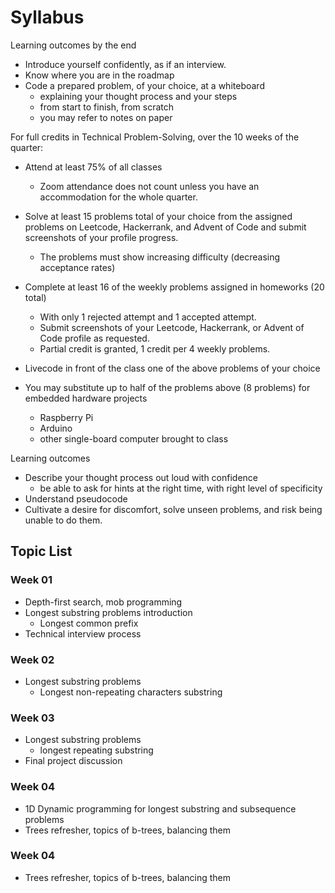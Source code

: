 # Syllabus 

Learning outcomes by the end

* Introduce yourself confidently, as if an interview.
* Know where you are  in the roadmap
* Code a prepared problem, of your choice, at a whiteboard
	* explaining your thought process and your steps
	* from start to finish, from scratch
	* you may refer to notes on paper

For full credits in Technical Problem-Solving, over the 10 weeks of the quarter:
* Attend at least 75% of all classes
	* Zoom attendance does not count unless you have an accommodation for the whole quarter.
* Solve at least 15 problems total of your choice from the assigned problems on Leetcode, Hackerrank, and Advent of Code and submit screenshots of your profile progress.
	* The problems must show increasing difficulty (decreasing acceptance rates)

* Complete at least 16 of the weekly problems assigned in homeworks (20 total)
  * With only 1 rejected attempt and 1 accepted attempt.
  * Submit screenshots of your Leetcode, Hackerrank, or Advent of Code profile as requested.
  * Partial credit is granted, 1 credit per 4 weekly problems.
* Livecode in front of the class one of the above problems of your choice
* You may substitute up to half of the problems above (8 problems) for embedded hardware projects
  * Raspberry Pi
  * Arduino
  * other single-board computer brought to class

Learning outcomes
* Describe your thought process out loud with confidence
  * be able to ask for hints at the right time, with right level of specificity
* Understand pseudocode
* Cultivate a desire for discomfort, solve unseen problems, and risk being unable to do them.

## Topic List
### Week 01
* Depth-first search, mob programming
* Longest substring problems introduction
	* Longest common prefix
* Technical interview process

### Week 02
* Longest substring problems 
	* Longest non-repeating characters substring

### Week 03
* Longest substring problems 
	* longest repeating substring
* Final project discussion

### Week 04
* 1D Dynamic programming for longest substring and subsequence problems
* Trees refresher, topics of b-trees, balancing them

### Week 04
* Trees refresher, topics of b-trees, balancing them
